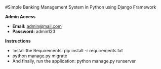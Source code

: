 #Simple Banking Management System in Python using Django Framework

**Admin Access**
- **Email:** admin@mail.com
- **Password:** admin123

**Instructions**
- Install the Requirements: pip install -r requirements.txt
- python manage.py migrate
- And finally, run the application: python manage.py runserver
